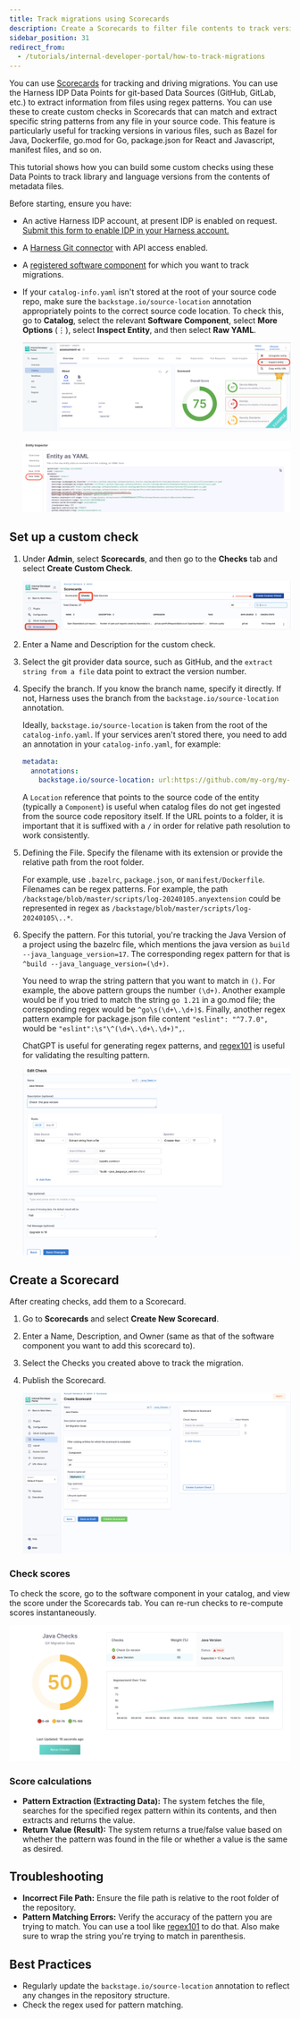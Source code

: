 ```yaml
---
title: Track migrations using Scorecards
description: Create a Scorecards to filter file contents to track versions of Libraries and Tools  during migrations
sidebar_position: 31
redirect_from:
  - /tutorials/internal-developer-portal/how-to-track-migrations
---
```


You can use [Scorecards](./scorecard) for tracking and driving migrations. You can use the Harness IDP Data Points for git-based Data Sources (GitHub, GitLab, etc.) to extract information from files using regex patterns. You can use these to create custom checks in Scorecards that can match and extract specific string patterns from any file in your source code. This feature is particularly useful for tracking versions in various files, such as Bazel for Java, Dockerfile, go.mod for Go, package.json for React and Javascript, manifest files, and so on.

This tutorial shows how you can build some custom checks using these Data Points to track library and language versions from the contents of metadata files.

Before starting, ensure you have:

* An active Harness IDP account, at present IDP is enabled on request. [Submit this form to enable IDP in your Harness account.](https://www.harness.io/demo/internal-developer-portal)
* A [Harness Git connector](/docs/category/code-repo-connectors) with API access enabled.
* A [registered software component](/docs/internal-developer-portal/get-started/register-a-new-software-component) for which you want to track migrations.
* If your `catalog-info.yaml` isn't stored at the root of your source code repo, make sure the `backstage.io/source-location` annotation appropriately points to the correct source code location.
   To check this, go to **Catalog**, select the relevant **Software Component**, select **More Options** (&vellip;), select **Inspect Entity**, and then select **Raw YAML**.

   ![](./static/source-loc.png)

   ![](./static/rawyaml.png)

## Set up a custom check

1. Under **Admin**, select **Scorecards**, and then go to the **Checks** tab and select **Create Custom Check**.

   ![](./static/checks-tab.png)

2. Enter a Name and Description for the custom check.
3. Select the git provider data source, such as GitHub, and the `extract string from a file` data point to extract the version number.
4. Specify the branch. If you know the branch name, specify it directly. If not, Harness uses the branch from the `backstage.io/source-location` annotation.

   Ideally, `backstage.io/source-location` is taken from the root of the `catalog-info.yaml`. If your services aren't stored there, you need to add an annotation in your `catalog-info.yaml`, for example:

   ```YAML
   metadata:
     annotations:
       backstage.io/source-location: url:https://github.com/my-org/my-service/
   ```

   A `Location` reference that points to the source code of the entity (typically a `Component`) is useful when catalog files do not get ingested from the source code repository itself. If the URL points to a folder, it is important that it is suffixed with a `/` in order for relative path resolution to work consistently.

5. Defining the File. Specify the filename with its extension or provide the relative path from the root folder.

   For example, use `.bazelrc`, `package.json`, or `manifest/Dockerfile`. Filenames can be regex patterns. For example, the path `/backstage/blob/master/scripts/log-20240105.anyextension` could be represented in regex as `/backstage/blob/master/scripts/log-20240105\..*`.

6. Specify the pattern. For this tutorial, you're tracking the Java Version of a project using the bazelrc file, which mentions the java version as `build --java_language_version=17`. The corresponding regex pattern for that is `^build --java_language_version=(\d+)`.

   You need to wrap the string pattern that you want to match in `()`. For example, the above pattern groups the number `(\d+)`. Another example would be if you tried to match the string `go 1.21` in a go.mod file; the corresponding regex would be `^go\s(\d+\.\d+)$`. Finally, another regex pattern example for package.json file content `"eslint": "^7.7.0",` would be `"eslint":\s"\^(\d+\.\d+\.\d+)",`.

   ChatGPT is useful for generating regex patterns, and [regex101](https://regex101.com/) is useful for validating the resulting pattern.

   ![](./static/java-version.png)

## Create a Scorecard

After creating checks, add them to a Scorecard.

1. Go to **Scorecards** and select **Create New Scorecard**.
2. Enter a Name, Description, and Owner (same as that of the software component you want to add this scorecard to).
3. Select the Checks you created above to track the migration.
4. Publish the Scorecard.

   ![](./static/create-scorecard.png)

### Check scores

To check the score, go to the software component in your catalog, and view the score under the Scorecards tab. You can re-run checks to re-compute scores instantaneously.

![](./static/java-check.png)

### Score calculations

* **Pattern Extraction (Extracting Data):** The system fetches the file, searches for the specified regex pattern within its contents, and then extracts and returns the value.
* **Return Value (Result):** The system returns a true/false value based on whether the pattern was found in the file or whether a value is the same as desired.

## Troubleshooting

* **Incorrect File Path:** Ensure the file path is relative to the root folder of the repository.
* **Pattern Matching Errors:** Verify the accuracy of the pattern you are trying to match. You can use a tool like [regex101](http://regex101.com/) to do that. Also make sure to wrap the string you're trying to match in parenthesis.

## Best Practices

* Regularly update the `backstage.io/source-location` annotation to reflect any changes in the repository structure.
* Check the regex used for pattern matching.
